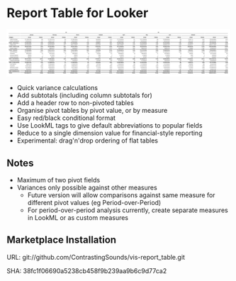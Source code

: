 # Report Table for Looker

![Example Report](docs/example_report.png)

- Quick variance calculations
- Add subtotals (including column subtotals for)
- Add a header row to non-pivoted tables
- Organise pivot tables by pivot value, or by measure
- Easy red/black conditional format
- Use LookML tags to give default abbreviations to popular fields
- Reduce to a single dimension value for financial-style reporting
- Experimental: drag'n'drop ordering of flat tables

## Notes

- Maximum of two pivot fields
- Variances only possible against other measures
  - Future version will allow comparisons against same measure for different pivot values (eg Period-over-Period)
  - For period-over-period analysis currently, create separate measures in LookML or as custom measures

## Marketplace Installation

URL: git://github.com/ContrastingSounds/vis-report_table.git

SHA: 38fc1f06690a5238cb458f9b239aa9b6c9d77ca2
